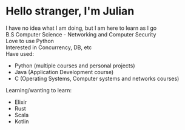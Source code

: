 # Hello stranger, I'm Julian

I have no idea what I am doing, but I am here to learn as I go \
B.S Computer Science - Networking and Computer Security\
Love to use Python \
Interested in Concurrency, DB, etc \
Have used:
+ Python (multiple courses and personal projects)
+ Java (Application Development course)
+ C (Operating Systems, Computer systems and networks courses)
<!--hello there-->
Learning/wanting to learn:
+ Elixir
+ Rust
+ Scala
+ Kotlin
